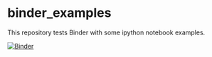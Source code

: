 # binder_examples


This repository tests Binder with some ipython notebook examples.

[![Binder](https://mybinder.org/badge.svg)](https://mybinder.org/v2/gh/dongchenzou/binder_examples.git/master)
